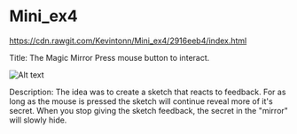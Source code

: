 # Mini_ex4

https://cdn.rawgit.com/Kevintonn/Mini_ex4/2916eeb4/index.html

Title: The Magic Mirror
Press mouse button to interact.

![Alt text](http://i.imgur.com/jYNUjwC.jpg?raw=true "Screen Shot")

Description: The idea was to create a sketch that reacts to feedback. For as long as the mouse is pressed the sketch will continue reveal more of it's secret. When you stop giving the sketch feedback, the secret in the "mirror" will slowly hide. 

